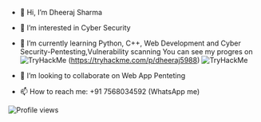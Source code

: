 - 👋 Hi, I’m Dheeraj Sharma
- 👀 I’m interested in Cyber Security
  
- 🌱 I’m currently learning Python, C++, Web Development and Cyber Security-Pentesting,Vulnerability scanning
      You can see my progres on ![TryHackMe](https://tryhackme-badges.s3.amazonaws.com/dheeraj5988.png) (https://tryhackme.com/p/dheeraj5988)
      ![TryHackMe](https://tryhackme.com/p/dheeraj5988)
  
  
- 💞️ I’m looking to collaborate on Web App Penteting
- 📫 How to reach me: +91 7568034592 (WhatsApp me)

![Profile views](https://komarev.com/ghpvc/?username=dheeraj5988&label=Profile%20views&color=0e75b6&style=flat)
